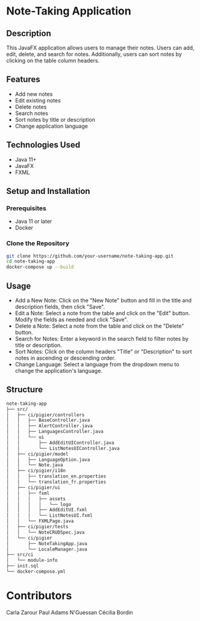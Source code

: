 # Note-Taking Application

## Description

This JavaFX application allows users to manage their notes. Users can add, edit, delete, and search for notes. Additionally, users can sort notes by clicking on the table column headers.

## Features

- Add new notes
- Edit existing notes
- Delete notes
- Search notes
- Sort notes by title or description
- Change application language

## Technologies Used

- Java 11+
- JavaFX
- FXML

## Setup and Installation

### Prerequisites

- Java 11 or later
- Docker

### Clone the Repository

```bash
git clone https://github.com/your-username/note-taking-app.git
cd note-taking-app
docker-compose up --build
```

## Usage

- Add a New Note: Click on the "New Note" button and fill in the title and description fields, then click "Save".
- Edit a Note: Select a note from the table and click on the "Edit" button. Modify the fields as needed and click "Save".
- Delete a Note: Select a note from the table and click on the "Delete" button.
- Search for Notes: Enter a keyword in the search field to filter notes by title or description.
- Sort Notes: Click on the column headers "Title" or "Description" to sort notes in ascending or descending order.
- Change Language: Select a language from the dropdown menu to change the application's language.

## Structure

```bash
note-taking-app
├── src/
│   ├── ci/pigier/controllers
│   │   ├── BaseController.java
│   │   ├── AlertController.java
│   │   ├── LanguagesController.java
│   │   └── ui
│   │       ├── AddEditUIController.java
│   │       └── ListNotesUIController.java
│   ├── ci/pigier/model
│   │   ├── LanguageOption.java
│   │   └── Note.java
│   ├── ci/pigier/i18n
│   │   ├── translation_en.properties
│   │   └── translation_fr.properties
│   ├── ci/pigier/ui
│   │   ├── fxml
│   │   │   ├── assets
│   │   │   │   └── logo
│   │   │   ├── AddEditUI.fxml
│   │   │   └── ListNotesUI.fxml
│   │   └── FXMLPage.java
│   ├── ci/pigier/tests
│   │   └── NoteCRUDSpec.java
│   └── ci/pigier
│       ├── NoteTakingApp.java
│       └── LocaleManager.java
├── src/ci
│   └── module-info
├── init.sql
└── docker-compose.yml
```

# Contributors

Carla Zarour
Paul Adams N'Guessan
Cécilia Bordin

